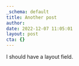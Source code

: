 ```yaml
---
_schema: default
title: Another post
author:
date: 2022-12-07 11:05:01
layout: post
cta: {}
---
```

I <span class="big-blue-text">should </span>have a layout field.